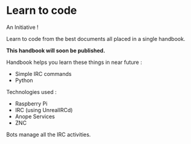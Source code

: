 Learn to code 
===================

An Initiative !

Learn to code from the best documents all placed in a single
handbook.

**This handbook will soon be published.**


Handbook helps you learn these things in near future :

+ Simple IRC commands
+ Python

Technologies used :

+ Raspberry Pi
+ IRC (using UnrealIRCd)
+ Anope Services
+ ZNC

Bots manage all the IRC activities.
